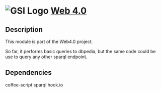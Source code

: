 ![GSI Logo](http://gsi.dit.upm.es/templates/jgsi/images/logo.png)
[Web 4.0](http://gsi.dit.upm.es)
==================================

Description
---------------------
This module is part of the Web4.0 project.

So far, it performs basic queries to dbpedia, but the same code could be use to query any other sparql endpoint.

Dependencies
--------------------
coffee-script
sparql
hook.io
